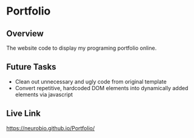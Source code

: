 # Portfolio

## Overview
The website code to display my programing portfolio online.

## Future Tasks
- Clean out unnecessary and ugly code from original template
- Convert repetitive, hardcoded DOM elements into dynamically added elements via javascript

## Live Link
https://neurobio.github.io/Portfolio/
